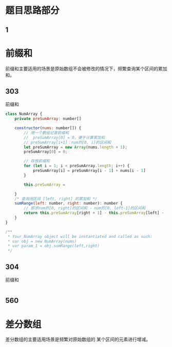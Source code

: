 # 题目思路部分

## 1





# 前缀和

前缀和主要适⽤的场景是原始数组不会被修改的情况下，频繁查询某个区间的累加和。

## 303

前缀和

```js
class NumArray {
    private preSumArray: number[]

    constructor(nums: number[]) {
        // 用一个数组记录前缀和
        //  preSumArray[0] = 0，便于计算累加和
        // preSumArray[i+1]：num的[0, i]的区间和
        let preSumArray = new Array(nums.length + 1);
        preSumArray[0] = 0;

        // 存放前缀和
        for (let i = 1; i < preSumArray.length; i++) {
            preSumArray[i] = preSumArray[i - 1] + nums[i - 1]
        }

        this.preSumArray = 

    }
    /* 查询闭区间 [left, right] 的累加和 */
    sumRange(left: number, right: number): number {
        // 即求num的[0, right]的区间和 - num的[0, left-1]的区间和
        return this.preSumArray[right + 1] - this.preSumArray[left] - 
    }
}

/**
 * Your NumArray object will be instantiated and called as such:
 * var obj = new NumArray(nums)
 * var param_1 = obj.sumRange(left,right)
 */
```

## 304

前缀和

```js

```





## 560







# 差分数组

差分数组的主要适⽤场景是频繁对原始数组的 某个区间的元素进⾏增减。
